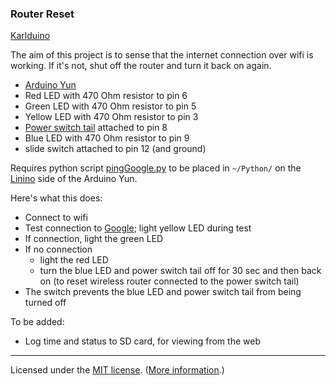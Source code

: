 ### Router Reset

[Karlduino](http://github.com/karlduino)

The aim of this project is to sense that the internet connection over
wifi is working. If it's not, shut off the router and turn it back on
again.

- [Arduino Yun](http://arduino.cc/en/Main/arduinoBoardYun)
- Red LED with 470 Ohm resistor to pin 6
- Green LED with 470 Ohm resistor to pin 5
- Yellow LED with 470 Ohm resistor to pin 3
- [Power switch tail](https://www.sparkfun.com/products/10747) attached to pin 8
- Blue LED with 470 Ohm resistor to pin 9
- slide switch attached to pin 12 (and ground)

Requires python script
[pingGoogle.py](https://github.com/karlduino/RouterReset/blob/master/Python/pingGoogle.py)
to be placed in `~/Python/` on the
[Linino](http://linino2013.wordpress.com/about/) side of the Arduino
Yun.

Here's what this does:

- Connect to wifi
- Test connection to [Google](www.google.com); light yellow LED during
  test
- If connection, light the green LED
- If no connection
    - light the red LED
    - turn the blue LED and power switch tail off for 30 sec
      and then back on (to reset wireless router connected to
      the power switch tail)
- The switch prevents the blue LED and power switch tail from being
  turned off

To be added:
- Log time and status to SD card, for viewing from the web

----

Licensed under the [MIT license](License.txt). ([More information](http://en.wikipedia.org/wiki/MIT_License).)
